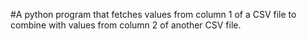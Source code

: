 #A python program that fetches values from column 1 of a CSV file to combine with values from column 2 of another CSV file.

